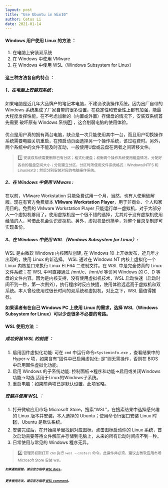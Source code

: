 ```yaml
---
layout: post
title: "Use Ubuntu in Win10"
author: Cetus Li
date: 2021-01-14
---
```

#### <b>Windows 用户使用 Linux 的方法 ：</b>
1. 在电脑上安装双系统
2. 在 Windows 中使用 VMware
3. 在 Windows 中使用 WSL（Windows Subsystem for Linux）

#### <b>这三种方法各自的特点 ：</b>
##### 1、在电脑上安装双系统 :
如果电脑是近几年大品牌产的笔记本电脑，不建议改装操作系统。因为出厂自带的 Windows 系统集成了厂家自带的很多设置，在稳定性和安全性上都有加强，能最大程度发挥性能。在不考虑加新的（内置或外置）存储盘的情况下，安装双系统首先需要 破坏原有 Windows 系统:one: ，这会削弱电脑的使用体验。

优点是用户真的拥有两台电脑，缺点是一次只能使用其中一台，而且用户切换操作系统需要电脑关机重启，在预启动页面选择另一个操作系统，该过程费时。另外，两个系统中的文件不能及时互动，一般使用U盘或云盘在两者之间转移文件。

>:one:<small> 安装双系统需要删除已有分区；格式化硬盘；权衡两个操作系统使用磁盘情况，分配好各自的磁盘空间大小；分别建立分区，分区时所使用文件系统格式：Windows/NTFS 和 Linux/ext3；然后分别安装对应的电脑操作系统。</small>

##### 2、在 Windows 中使用 VMware :
在以前，VMware Workstation 只能免费试用一个月，当然，也有人使用破解版。现在有官方免费版本 <b>VMware Workstation Player</b>，用于非商业、个人和家用目的。免费的 VMware Workstation Player 只能运行单一虚拟机，对于大部分人一个虚拟机够用了。使用虚拟机是一个很不错的选择，尤其对于没有虚拟机使用经验的人，可借此机会认识虚拟机。另外，虚拟机备份简单，对整个目录复制即可实现备份。

##### 3、在 Windows 中使用 WSL（Windows Subsystem for Linux）:
WSL 是由微软 Windows 内核团队创建, 在 Windows 10 上开始发布，近几年才出现的，使用 Linux 的新选择。 WSL 通过在 Windows NT 内核上虚拟化一个 Linux 内核接口来执行 Linux ELF64 二进制文件。在 WSL 中是完全仿真的 Linux 文件系统；在 WSL 中可直接通过 /mnt/c、/mnt/d 等访问 Windows 的 C、D 等盘的文件内容。因为是内核支持，没有使用虚拟机技术，WSL 启动快速（启动时间不到一秒，第一次例外），执行程序时反应快捷，使用体验远远高于虚拟机和双系统。本人曾经使用过很长时间的双系统和虚拟机，对比之下，WSL 最值得推荐。

<b>如果读者有在自己 Windows PC 上使用 Linux 的需求，选择 WSL（Windows Subsystem for Linux）可以少走很多不必要的弯路。</b>

#### <b>WSL 使用方法 ：</b>
##### 成功安装 WSL 的前提 ：
1. 启用固件虚拟化功能: 可在 `cmd` 中运行命令`>Systeminfo.exe` ，查看结果中的 Hyper-v 项，如果含有“固件中已启用虚拟化: 是”则无需操作，否则在 BIOS 中启用固件虚拟化功能。
2. 启用 Windows 的子系统功能: 控制面板->程序和功能->启用或关闭Windows功能->勾选 适用于Linux的Windows子系统。
3. 重启电脑：如果前两项已是默认设置，此项省略。
 
##### 安装并使用 WSL ：
1. 打开微软应用市场 Microsoft Store，搜索“WSL”，在搜索结果中选择感兴趣的 Linux 版本并安装。本人选择的 Ubuntu；使用命令行窗口安装 Linux 时:two:，Ubuntu 是默认系统。 
2. 安装完成后，在开始菜单里找到对应图标，点击图标启动你的 Linux 系统，首次启动需要等待文件解压并存储到电脑上，未来的所有启动时间应不到一秒。
3. 日常使用与常见的 Windows 程序无异。

>:two:<small> 管理员权限打开 `cmd` 执行 `>wsl --install` 命令。此操作非必须，建议去微软应用市场 Microsoft Store 安装 wsl。<small/>

###### <b>如果遇到报错，请见官方指导 <i>[WSL docs][wsl-docs]。</i></b>

###### <b>更多使用方法，请见官方指导 <i>[WSL command][wsl-command]。</i></b>



[wsl-docs]: https://docs.microsoft.com/zh-cn/windows/wsl/
[wsl-command]: https://docs.microsoft.com/zh-cn/windows/wsl/wsl-config
